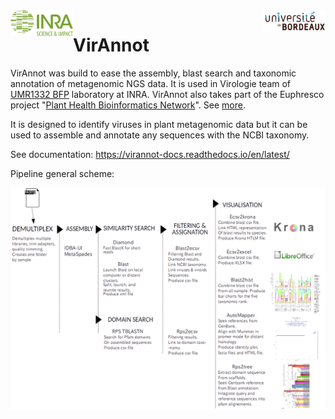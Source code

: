 <img src="docs/source/INRA_logo.jpg" style="width: 100px;" align="left"/>
<img src="docs/source/ubx-logo.png" style="width: 100px;" align="right"/>

# VirAnnot

VirAnnot was build to ease the assembly, blast search and taxonomic annotation of metagenomic NGS data. It is used in Virologie team of [UMR1332 BFP](http://www6.bordeaux-aquitaine.inra.fr/bfp) laboratory at INRA.
VirAnnot also takes part of the Euphresco project "[Plant Health Bioinformatics Network](https://doi.org/10.5281/zenodo.3245830)". See [more](https://gitlab.com/ahaegeman/phbn-wp2-training).

It is designed to identify viruses in plant metagenomic data but it can be used to assemble and annotate any sequences with the NCBI taxonomy.


See documentation:
https://virannot-docs.readthedocs.io/en/latest/

Pipeline general scheme:

![scheme](docs/source/dia-intro.png)
